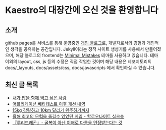 # Kaestro의 대장간에 오신 것을 환영합니다

## 소개

github pages를 서비스를 통해 운영중인 [개인 블로그](https://kaestro.github.io)로, 개발자로서의 경험과 개인적인 생각을 공유하는 공간입니다. Jekyll이라는 정적 사이트 생성기를 사용해서 만들어졌으며, 해당 블로그의 frontend는 [Minimal Mistakes](https://mmistakes.github.io/minimal-mistakes/) 테마를 사용하고 있습니다. 테마 이외의 layout, css, js 등의 수정은 직접 작업한 것이며 해당 내용은 레포지토리의 docs/_layouts, docs/assets/css, docs/javascripts 에서 확인하실 수 있습니다.

## 최신 글 목록
<!-- BLOG-POST-LIST:START -->
- [내가 밥을 함께 먹고 싶은 사람](https://kaestro.github.io/2025/09/28/%EB%82%B4%EA%B0%80-%EB%B0%A5%EC%9D%84-%ED%95%A8%EA%BB%98-%EB%A8%B9%EA%B3%A0-%EC%8B%B6%EC%9D%80-%EC%82%AC%EB%9E%8C.html)
- [어플리케이션 베타테스트 이후 개선 내역](https://kaestro.github.io/2025/09/28/llm-api-%EC%B2%98%EB%A6%AC-%EC%84%B1%EB%8A%A5-%EA%B0%9C%EC%84%A0%ED%95%98%EA%B8%B0.html)
- [15kg 감량하고 10km 달리기 완주하기까지](https://kaestro.github.io/%EC%8B%A0%EB%B3%80%EC%9E%A1%EA%B8%B0/2025/09/22/15kg-%EA%B0%90%EB%9F%89%ED%95%98%EA%B3%A0-10km-%EB%8B%AC%EB%A6%AC%EA%B8%B0-%EC%99%84%EC%A3%BC%ED%95%98%EA%B8%B0%EA%B9%8C%EC%A7%80.html)
- [올해 최고의 모험을 즐길수 있었던 게임 - 할로우나이트 실크송](https://kaestro.github.io/%EA%B2%8C%EC%9E%84%EC%9D%B4%EC%95%BC%EA%B8%B0/2025/09/21/%ED%95%A0%EB%A1%9C%EC%9A%B0-%EB%82%98%EC%9D%B4%ED%8A%B8-%EC%8B%A4%ED%81%AC%EC%86%A1-%EB%A6%AC%EB%B7%B0.html)
- [『루리드래곤』- 굴복이 아닌 이해로 다름을 인정받는다는 것](https://kaestro.github.io/%EC%84%9C%ED%8F%89/2025/08/16/%ED%8F%AD%EB%A0%A5%EA%B3%BC-%EA%B5%B4%EB%B3%B5%EC%9D%B4-%EC%95%84%EB%8B%8C-%EC%86%8C%ED%86%B5%EA%B3%BC-%EC%88%98%EC%9A%A9%EC%9C%BC%EB%A1%9C-%EB%8B%A4%EB%A6%84%EC%9D%84-%EC%9D%B4%ED%95%B4%ED%95%B4%EB%82%98%EA%B0%84%EB%8B%A4%EB%8A%94-%EA%B2%83-%EB%A3%A8%EB%A6%AC%EB%93%9C%EB%9E%98%EA%B3%A4.html)
<!-- BLOG-POST-LIST:END -->